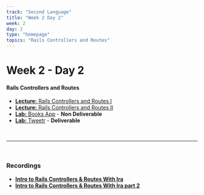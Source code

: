 ```yaml
---
track: "Second Language"
title: "Week 2 Day 2"
week: 2
day: 2
type: "homepage"
topics: "Rails Controllers and Routes"
---
```


# Week 2 - Day 2

#### Rails Controllers and Routes
- [**Lecture:** Rails Controllers and Routes I](/second-language/week-2/day-2/lecture-materials/rails-controllers-and-routing)
- [**Lecture:** Rails Controllers and Routes II](/second-language/week-2/day-2/lecture-materials/rails-controllers-and-routing-2)
- [**Lab:** Books App](/second-language/week-2/day-2/labs/books-app) - **Non Deliverable**
- [**Lab:** Tweetr](/second-language/week-2/day-2/labs/tweetr) - **Deliverable**


<br>
<hr>
<br>


### Recordings

- [**Intro to Rails Controllers & Routes With Ira**](https://generalassembly.zoom.us/rec/share/FAKq8OHoZpj1FlYWkBmi8vBTup9acCWVbHq8H6vWNJemSDKRosOIAEKtZawvktav.KeMDhOihNE1LZ8UX?startTime=1608653487000)
- [**Intro to Rails Controllers & Routes With Ira part 2**](https://generalassembly.zoom.us/rec/share/FAKq8OHoZpj1FlYWkBmi8vBTup9acCWVbHq8H6vWNJemSDKRosOIAEKtZawvktav.KeMDhOihNE1LZ8UX?startTime=1608657380000)


